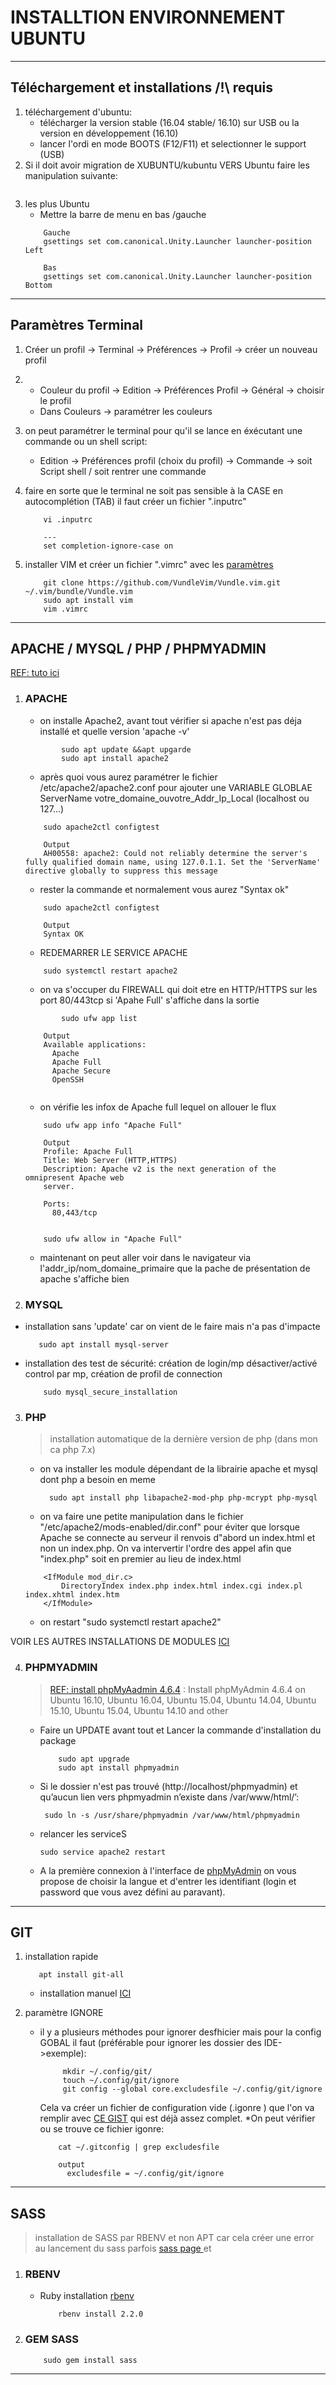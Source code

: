 # INSTALLTION ENVIRONNEMENT UBUNTU


---

## Téléchargement et installations /!\ requis
1. téléchargement d'ubuntu:
    - télécharger la version stable (16.04 stable/ 16.10) sur USB ou la version en développement (16.10)
    - lancer l'ordi en mode BOOTS (F12/F11) et selectionner le support (USB)
2. Si il doit avoir migration de XUBUNTU/kubuntu VERS Ubuntu faire les manipulation suivante:
~~~

~~~

3. les plus Ubuntu
    * Mettre la barre de menu en bas /gauche
    ~~~
        Gauche
        gsettings set com.canonical.Unity.Launcher launcher-position Left
        
        Bas
        gsettings set com.canonical.Unity.Launcher launcher-position Bottom
    ~~~
    
----

## Paramètres Terminal
1. Créer un profil -> Terminal -> Préférences -> Profil -> créer un nouveau profil
2. * Couleur du profil -> Edition -> Préférences Profil -> Général -> choisir le profil
   * Dans Couleurs -> paramétrer les couleurs
3. on peut paramétrer le terminal pour qu'il se  lance en éxécutant une commande ou un shell script:
   * Edition -> Préférences profil (choix du profil) -> Commande -> soit Script shell / soit rentrer une commande

4. faire en sorte que le terminal ne soit pas sensible à la CASE en autocomplétion (TAB) il faut créer un fichier ".inputrc"
     ~~~shell
         vi .inputrc
         
         ---
         set completion-ignore-case on
     ~~~
     
5. installer VIM et créer un fichier ".vimrc" avec les [paramètres]() 
     ~~~
         git clone https://github.com/VundleVim/Vundle.vim.git ~/.vim/bundle/Vundle.vim
         sudo apt install vim
         vim .vimrc
     ~~~
     
---- 

## APACHE / MYSQL / PHP / PHPMYADMIN
[REF: tuto ici](https://www.digitalocean.com/community/tutorials/how-to-install-linux-apache-mysql-php-lamp-stack-on-ubuntu-16-04#how-to-find-your-server-39-s-public-ip-address)
1. ### APACHE
    * on installe Apache2, avant tout vérifier si apache n'est pas déja installé et quelle version 'apache -v'
    ~~~
            sudo apt update &&apt upgarde
            sudo apt install apache2
    ~~~
    * après quoi vous aurez paramétrer le fichier /etc/apache2/apache2.conf pour ajouter une VARIABLE GLOBLAE ServerName votre_domaine_ouvotre_Addr_Ip_Local
    (localhost ou 127...)
    ~~~
        sudo apache2ctl configtest
    
        Output
        AH00558: apache2: Could not reliably determine the server's fully qualified domain name, using 127.0.1.1. Set the 'ServerName' directive globally to suppress this message
    ~~~
    * rester la commande et normalement vous aurez "Syntax ok"
    ~~~
        sudo apache2ctl configtest
        
        Output
        Syntax OK
    ~~~
    * REDEMARRER LE SERVICE APACHE
    ~~~
        sudo systemctl restart apache2
    ~~~
    * on va s'occuper du FIREWALL qui doit etre en HTTP/HTTPS sur les port 80/443tcp si 'Apahe Full' s'affiche dans la sortie
    ~~~
            sudo ufw app list
        
        Output
        Available applications:
          Apache
          Apache Full
          Apache Secure
          OpenSSH
       
    ~~~
    * on vérifie les infox de Apache full lequel on allouer le flux
    ~~~
        sudo ufw app info "Apache Full"
        
        Output
        Profile: Apache Full
        Title: Web Server (HTTP,HTTPS)
        Description: Apache v2 is the next generation of the omnipresent Apache web
        server.
        
        Ports:
          80,443/tcp
          
        
        sudo ufw allow in "Apache Full"
    ~~~      
    * maintenant on peut aller voir dans le navigateur via l'addr_ip/nom_domaine_primaire que la pache de présentation de apache s'affiche bien
    

2. ### MYSQL
  * installation sans 'update' car on vient de le faire mais n'a pas d'impacte
      ~~~
         sudo apt install mysql-server
      ~~~
  * installation des test de sécurité: création de login/mp désactiver/activé control par mp, création de profil de connection
    ~~~
        sudo mysql_secure_installation
    ~~~

3. ### PHP
    > installation automatique de la dernière version de php (dans mon ca php 7.x)
    
    * on va installer les module dépendant de la librairie apache et mysql dont php a besoin en meme 
        ~~~
          sudo apt install php libapache2-mod-php php-mcrypt php-mysql
        ~~~
    
    * on va faire une petite manipulation dans le fichier "/etc/apache2/mods-enabled/dir.conf" pour éviter que lorsque Apache se connecte au serveur il renvois d"abord un index.html et non un index.php. On va intervertir l'ordre des appel afin que "index.php" soit en premier au lieu de index.html
    ~~~
        <IfModule mod_dir.c>
            DirectoryIndex index.php index.html index.cgi index.pl index.xhtml index.htm
        </IfModule>
    ~~~
    * on restart "sudo systemctl restart apache2"
    
VOIR LES AUTRES INSTALLATIONS DE MODULES [ICI](https://www.digitalocean.com/community/tutorials/how-to-install-linux-apache-mysql-php-lamp-stack-on-ubuntu-16-04#step-3-install-php)

4. ### PHPMYADMIN
    > [REF: install phpMyAadmin 4.6.4](https://websetnet.com/install-phpmyadmin-4-6-4-ubuntu-16-0416-10-systems/) : 
Install phpMyAdmin 4.6.4 on Ubuntu 16.10, Ubuntu 16.04, Ubuntu 15.04, Ubuntu 14.04, Ubuntu 15.10, Ubuntu 15.04, Ubuntu 14.10 and other 

   * Faire un UPDATE avant tout et Lancer la commande d'installation du package
        ~~~
            sudo apt upgrade
            sudo apt install phpmyadmin
        ~~~
   * Si le dossier n'est pas trouvé (http://localhost/phpmyadmin) et qu’aucun lien vers phpmyadmin n’existe dans /var/www/html/’:
       ~~~
        sudo ln -s /usr/share/phpmyadmin /var/www/html/phpmyadmin
       ~~~
   * relancer les serviceS
        ~~~
        sudo service apache2 restart
        ~~~
   * A la première connexion à l'interface de [phpMyAdmin](http://localhost/phpmyadmin) on vous propose de choisir la langue et d'entrer les identifiant (login et password que vous avez défini au paravant).
   
----
## GIT 
1. installation rapide
    ~~~
       apt install git-all
    ~~~
   
   * installation manuel [ICI](https://git-scm.com/book/fr/v1/D%C3%A9marrage-rapide-Installation-de-Git)

2. paramètre IGNORE
    * il y a plusieurs méthodes pour ignorer desfhicier mais pour la config GOBAL il faut (préférable pour ignorer les dossier des IDE->exemple):
        ~~~
             mkdir ~/.config/git/
             touch ~/.config/git/ignore
             git config --global core.excludesfile ~/.config/git/ignore
        ~~~
         Cela va créer un fichier de configuration vide (.igonre ) que l'on va remplir avec [CE GIST](https://gist.github.com/octocat/9257657) qui est déjà assez complet.
    *On peut vérifier ou se trouve ce fichier igonre:
        ~~~
            cat ~/.gitconfig | grep excludesfile
            
            output
              excludesfile = ~/.config/git/ignore
        ~~~
         



----

## SASS
> installation de SASS par RBENV et non APT car cela créer une error au lancement du sass parfois
   [sass page ](http://sass-lang.com/install) et
   1. ### RBENV
        * Ruby installation [rbenv](https://github.com/rbenv/ruby-build)
            ~~~
                rbenv install 2.2.0
            ~~~
   2. ### GEM SASS
        ~~~
            sudo gem install sass
        ~~~
                
---